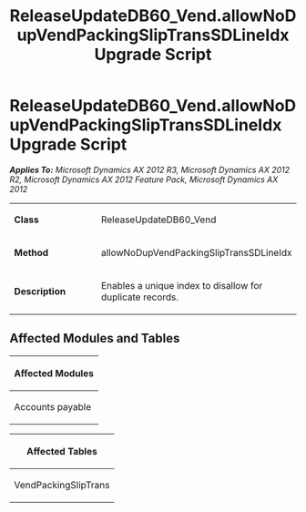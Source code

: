 ﻿---
title: ReleaseUpdateDB60_Vend.allowNoDupVendPackingSlipTransSDLineIdx Upgrade Script
TOCTitle: ReleaseUpdateDB60_Vend.allowNoDupVendPackingSlipTransSDLineIdx Upgrade Script
ms:assetid: 376fca9d-4b64-e63a-1675-6a6a9bda6724
ms:mtpsurl: https://msdn.microsoft.com/en-us/library/JJ685192(v=AX.60)
ms:contentKeyID: 49707646
ms.date: 05/18/2015
mtps_version: v=AX.60
---

# ReleaseUpdateDB60\_Vend.allowNoDupVendPackingSlipTransSDLineIdx Upgrade Script 


_**Applies To:** Microsoft Dynamics AX 2012 R3, Microsoft Dynamics AX 2012 R2, Microsoft Dynamics AX 2012 Feature Pack, Microsoft Dynamics AX 2012_

<table>
<colgroup>
<col style="width: 50%" />
<col style="width: 50%" />
</colgroup>
<tbody>
<tr class="odd">
<td><p><strong>Class</strong></p></td>
<td><p>ReleaseUpdateDB60_Vend</p></td>
</tr>
<tr class="even">
<td><p><strong>Method</strong></p></td>
<td><p>allowNoDupVendPackingSlipTransSDLineIdx</p></td>
</tr>
<tr class="odd">
<td><p><strong>Description</strong></p></td>
<td><p>Enables a unique index to disallow for duplicate records.</p></td>
</tr>
</tbody>
</table>


## Affected Modules and Tables

<table>
<colgroup>
<col style="width: 100%" />
</colgroup>
<thead>
<tr class="header">
<th><p>Affected Modules</p></th>
</tr>
</thead>
<tbody>
<tr class="odd">
<td><p>Accounts payable</p></td>
</tr>
</tbody>
</table>


<table>
<colgroup>
<col style="width: 100%" />
</colgroup>
<thead>
<tr class="header">
<th><p>Affected Tables</p></th>
</tr>
</thead>
<tbody>
<tr class="odd">
<td><p>VendPackingSlipTrans</p></td>
</tr>
</tbody>
</table>

  


